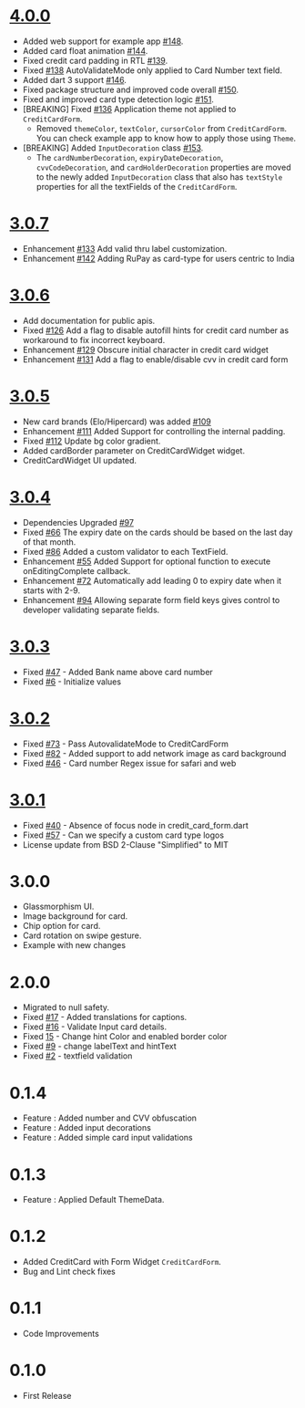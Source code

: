 # [4.0.0](https://github.com/SimformSolutionsPvtLtd/flutter_credit_card/tree/4.0.0)

- Added web support for example app [#148](https://github.com/SimformSolutionsPvtLtd/flutter_credit_card/pull/148).
- Added card float animation [#144](https://github.com/SimformSolutionsPvtLtd/flutter_credit_card/pull/144).
- Fixed credit card padding in RTL [#139](https://github.com/SimformSolutionsPvtLtd/flutter_credit_card/pull/139).
- Fixed [#138](https://github.com/SimformSolutionsPvtLtd/flutter_credit_card/issues/138) 
  AutoValidateMode only applied to Card Number text field.
- Added dart 3 support [#146](https://github.com/SimformSolutionsPvtLtd/flutter_credit_card/pull/146).
- Fixed package structure and improved code overall [#150](https://github.com/SimformSolutionsPvtLtd/flutter_credit_card/pull/150).
- Fixed and improved card type detection logic [#151](https://github.com/SimformSolutionsPvtLtd/flutter_credit_card/pull/151).
- [BREAKING] Fixed [#136](https://github.com/SimformSolutionsPvtLtd/flutter_credit_card/issues/136)
  Application theme not applied to `CreditCardForm`. 
  - Removed `themeColor`, `textColor`, `cursorColor` from `CreditCardForm`. You can check example app
  to know how to apply those using `Theme`. 
- [BREAKING] Added `InputDecoration` class [#153](https://github.com/SimformSolutionsPvtLtd/flutter_credit_card/pull/153).
  - The `cardNumberDecoration`, `expiryDateDecoration`, `cvvCodeDecoration`, and `cardHolderDecoration`
     properties are moved to the newly added `InputDecoration` class that also has `textStyle` properties
     for all the textFields of the `CreditCardForm`.

# [3.0.7](https://github.com/SimformSolutionsPvtLtd/flutter_credit_card/tree/3.0.7)

- Enhancement [#133](https://github.com/SimformSolutionsPvtLtd/flutter_credit_card/pull/133) Add valid thru label customization.
- Enhancement [#142](https://github.com/SimformSolutionsPvtLtd/flutter_credit_card/issues/142) Adding RuPay as card-type for users centric to India

# [3.0.6](https://github.com/SimformSolutionsPvtLtd/flutter_credit_card/tree/3.0.6)

- Add documentation for public apis.
- Fixed [#126](https://github.com/SimformSolutionsPvtLtd/flutter_credit_card/issues/126) Add a flag to disable autofill hints for credit card number as workaround to fix incorrect keyboard.
- Enhancement [#129](https://github.com/SimformSolutionsPvtLtd/flutter_credit_card/pull/129) Obscure initial character in credit card widget
- Enhancement [#131](https://github.com/SimformSolutionsPvtLtd/flutter_credit_card/pull/131) Add a flag to enable/disable cvv in credit card form

# [3.0.5](https://github.com/SimformSolutionsPvtLtd/flutter_credit_card/tree/3.0.5)

- New card brands (Elo/Hipercard) was added [#109](https://github.com/SimformSolutionsPvtLtd/flutter_credit_card/pull/109) 
- Enhancement [#111](https://github.com/SimformSolutionsPvtLtd/flutter_credit_card/pull/111) Added Support for controlling the internal padding.
- Fixed [#112](https://github.com/SimformSolutionsPvtLtd/flutter_credit_card/pull/112) Update bg color gradient.
- Added cardBorder parameter on CreditCardWidget widget.
- CreditCardWidget UI updated.

# [3.0.4](https://github.com/SimformSolutionsPvtLtd/flutter_credit_card/tree/3.0.4)

- Dependencies Upgraded [#97](https://github.com/SimformSolutionsPvtLtd/flutter_credit_card/pull/97) 
- Fixed [#66](https://github.com/SimformSolutionsPvtLtd/flutter_credit_card/pull/66) The expiry date on the cards should be based on the last day of that month.
- Fixed [#86](https://github.com/SimformSolutionsPvtLtd/flutter_credit_card/issues/86) Added a custom validator to each TextField.
- Enhancement [#55](https://github.com/SimformSolutionsPvtLtd/flutter_credit_card/pull/55) Added Support for optional function to execute onEditingComplete callback.
- Enhancement [#72](https://github.com/SimformSolutionsPvtLtd/flutter_credit_card/pull/72) Automatically add leading 0 to expiry date when it starts with 2-9.
- Enhancement [#94](https://github.com/SimformSolutionsPvtLtd/flutter_credit_card/pull/94) Allowing separate form field keys gives control to developer validating separate fields.

# [3.0.3](https://github.com/SimformSolutionsPvtLtd/flutter_credit_card/tree/3.0.3)

- Fixed [#47](https://github.com/SimformSolutionsPvtLtd/flutter_credit_card/issues/47) - Added Bank name above card number
- Fixed [#6](https://github.com/SimformSolutionsPvtLtd/flutter_credit_card/issues/6) - Initialize values

# [3.0.2](https://github.com/SimformSolutionsPvtLtd/flutter_credit_card/tree/3.0.2)

- Fixed [#73](https://github.com/SimformSolutionsPvtLtd/flutter_credit_card/issues/73) - Pass AutovalidateMode to CreditCardForm
- Fixed [#82](https://github.com/SimformSolutionsPvtLtd/flutter_credit_card/issues/82) - Added support to add network image as card background
- Fixed [#46](https://github.com/SimformSolutionsPvtLtd/flutter_credit_card/issues/46) - Card number Regex issue for safari and web

# [3.0.1](https://github.com/SimformSolutionsPvtLtd/flutter_credit_card/tree/3.0.1)

- Fixed [#40](https://github.com/SimformSolutionsPvtLtd/flutter_credit_card/issues/40) - Absence of focus node in credit_card_form.dart
- Fixed [#57](https://github.com/SimformSolutionsPvtLtd/flutter_credit_card/issues/57) - Can we specify a custom card type logos
- License update from BSD 2-Clause "Simplified" to MIT

# 3.0.0

- Glassmorphism UI.
- Image background for card.
- Chip option for card.
- Card rotation on swipe gesture.
- Example with new changes

# 2.0.0

- Migrated to null safety.
- Fixed [#17](https://github.com/SimformSolutionsPvtLtd/flutter_credit_card/issues/17) - Added translations for captions.
- Fixed [#16](https://github.com/SimformSolutionsPvtLtd/flutter_credit_card/issues/16) - Validate Input card details.
- Fixed [15](https://github.com/SimformSolutionsPvtLtd/flutter_credit_card/issues/15) - Change hint Color and enabled border color
- Fixed [#9](https://github.com/SimformSolutionsPvtLtd/flutter_credit_card/issues/9) - change labelText and hintText
- Fixed [#2](https://github.com/SimformSolutionsPvtLtd/flutter_credit_card/issues/2) - textfield validation

# 0.1.4
*   Feature : Added number and CVV obfuscation
*   Feature : Added input decorations
*   Feature : Added simple card input validations

# 0.1.3
*   Feature : Applied Default ThemeData.

# 0.1.2
*   Added CreditCard with Form Widget `CreditCardForm`.
*   Bug and Lint check fixes

# 0.1.1
*   Code Improvements

# 0.1.0
*   First Release
